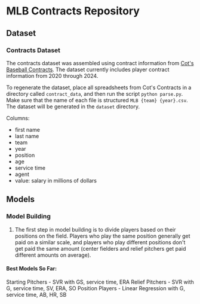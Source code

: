 # MLB Contracts Repository

## Dataset

### Contracts Dataset

The contracts dataset was assembled using contract information from [Cot's Baseball Contracts](https://legacy.baseballprospectus.com/compensation/cots/). The dataset currently includes player contract information from 2020 through 2024.

To regenerate the dataset, place all spreadsheets from Cot's Contracts in a directory called `contract_data`, and then run the script `python parse.py`. Make sure that the name of each file is structured `MLB {team} {year}.csv`. The dataset will be generated in the `dataset` directory.

Columns:
- first name
- last name
- team
- year
- position
- age
- service time
- agent
- value: salary in millions of dollars

## Models

### Model Building

1) The first step in model building is to divide players based on their positions on the field. Players who play the same position generally get paid on a similar scale, and players who play different positions don't get paid the same amount (center fielders and relief pitchers get paid different amounts on average).

#### Best Models So Far:
Starting Pitchers - SVR with GS, service time, ERA
Relief Pitchers - SVR with G, service time, SV, ERA, SO
Position Players - Linear Regression with G, service time, AB, HR, SB